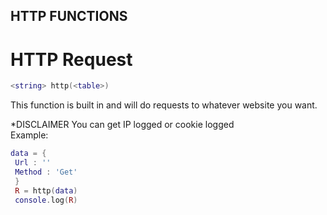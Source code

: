 ## HTTP FUNCTIONS

# HTTP Request
```lua
<string> http(<table>)
```
This function is built in and will do requests to whatever website you want.

*DISCLAIMER
You can get IP logged or cookie logged
<br>
Example:
```lua
data = {
 Url : ''
 Method : 'Get'
 }
 R = http(data)
 console.log(R)
```
